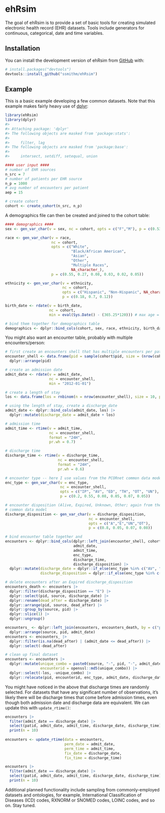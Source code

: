 
<!-- README.md is generated from README.Rmd. Please edit that file -->

# ehRsim

<!-- badges: start -->
<!-- badges: end -->

The goal of ehRsim is to provide a set of basic tools for creating
simulated electronic health record (EHR) datasets. Tools include
generators for continuous, categorical, date and time variables.

## Installation

You can install the development version of ehRsim from
[GitHub](https://github.com/) with:

``` r
# install.packages("devtools")
devtools::install_github("ssmithm/ehRsim")
```

## Example

This is a basic example developing a few common datasets. Note that this
example makes fairly heavy use of [dplyr](https://dplyr.tidyverse.org/):

``` r
library(ehRsim)
library(dplyr)
#> 
#> Attaching package: 'dplyr'
#> The following objects are masked from 'package:stats':
#> 
#>     filter, lag
#> The following objects are masked from 'package:base':
#> 
#>     intersect, setdiff, setequal, union

#### user input ####
# number of EHR sources
n_src = 7
# number of patients per EHR source
n_p = 1000
# avg number of encounters per patient
aep = 15

# create cohort
cohort <- create_cohort(n_src, n_p)
```

A demographics file can then be created and joined to the cohort table:

``` r
#### demographics ####
sex <- gen_var_char(v = sex, nc = cohort, opts = c("F","M"), p = c(0.53, 0.47))

race <- gen_var_char(v = race,
                     nc = cohort,
                     opts = c("White",
                              "Black/African American",
                              "Asian",
                              "Other",
                              "Multiple Races",
                              NA_character_),
                     p = c(0.55, 0.27, 0.08, 0.03, 0.02, 0.05))

ethnicity <- gen_var_char(v = ethnicity,
                          nc = cohort,
                          opts = c("Hispanic", "Non-Hispanic", NA_character_),
                          p = c(0.18, 0.7, 0.12))

birth_date <- rdate(v = birth_date,
                    nc = cohort,
                    min = eval(Sys.Date() - (365.25*120))) # max age = 120 years

# bind them together for demographics table
demographics <- dplyr::bind_cols(cohort, sex, race, ethnicity, birth_date)
```

You might also want an encounter table, probably with multiple
encounters/person:

``` r
# first create an encounters shell that has multiple encounters per patient.
encounter_shell <- data.frame(pid = sample(cohort$pid, size = (nrow(cohort) * aep), replace = TRUE)) |>
  dplyr::arrange(pid)

# create an admission date
admit_date <- rdate(v = admit_date,
                    nc = encounter_shell,
                    min = "2012-01-01")

# create a length of stay
los <- data.frame(los = rnbinom(n = nrow(encounter_shell), size = 10, prob = 0.7))

# using the length of stay, create a discharge_date
admit_date <- dplyr::bind_cols(admit_date, los) |>
  dplyr::mutate(discharge_date = admit_date + los)

# admission time
admit_time <- rtime(v = admit_time,
                    nc = encounter_shell,
                    format = "24H",
                    pr.wh = 0.7)

# discharge time
discharge_time <- rtime(v = discharge_time,
                        nc = encounter_shell,
                        format = "24H",
                        pr.wh = 0.6)

# encounter type -- here I use values from the PCORnet common data model. 
enc_type <- gen_var_char(v = enc_type,
                         nc = encounter_shell,
                         opts = c("IP", "AV", "ED", "TH", "OT", "UN"),
                         p = c(0.2, 0.55, 0.08, 0.05, 0.07, 0.05))

# encounter disposition (Alive, Expired, Unknown, Other; again from the PCORnet
# common data model
discharge_disposition <- gen_var_char(v = discharge_disposition,
                                      nc = encounter_shell,
                                      opts = c("A","E","UN","OT"),
                                      p = c(0.8, 0.05, 0.07, 0.08))

# bind encounter table together and 
encounters <- dplyr::bind_cols(dplyr::left_join(encounter_shell, cohort, by = "pid"),
                               admit_date,
                               admit_time,
                               enc_type,
                               discharge_time,
                               discharge_disposition) |>
  dplyr::mutate(discharge_date = dplyr::if_else(enc_type %in% c("AV", "TH", "ED"), admit_date, discharge_date),
                discharge_disposition = dplyr::if_else(enc_type %in% c("AV", "TH"), "A", discharge_disposition))

# delete encounters after an Expired discharge_disposition
encounters_death <- encounters |>
  dplyr::filter(discharge_disposition == "E") |>
  dplyr::select(pid, source, discharge_date) |>
  dplyr::rename(dead_after = discharge_date) |>
  dplyr::arrange(pid, source, dead_after) |>
  dplyr::group_by(source, pid) |>
  dplyr::slice(1) |>
  dplyr::ungroup()

encounters_ <- dplyr::left_join(encounters, encounters_death, by = c("pid", "source")) |>
  dplyr::arrange(source, pid, admit_date)
encounters <- encounters_ |>
  dplyr::filter(is.na(dead_after) | (admit_date <= dead_after)) |>
  dplyr::select(-dead_after)

# clean up final dataset
encounters <- encounters |>
  dplyr::mutate(unique_combo = paste0(source, "-", pid, "-", admit_date),
                encounterid = openssl::md5(unique_combo)) |>
  dplyr::select(-los, -unique_combo) |>
  dplyr::relocate(pid, encounterid, enc_type, admit_date, discharge_date, discharge_disposition, source)
```

You might have noticed in the above that discharge times are randomly
selected. For datasets that have any significant number of observations,
it’s likely there will be discharge times that come before admission
times, even though both admission date and discharge data are
equivalent. We can update this with `update_rtime()`:

``` r
encounters |> 
  filter(admit_date == discharge_date) |> 
  select(patid, admit_date, admit_time, discharge_date, discharge_time) |> 
  print(n = 10)
  
encounters <- update_rtime(data = encounters, 
                           perm_date = admit_date, 
                           perm_time = admit_time, 
                           fix_date = discharge_date, 
                           fix_time = discharge_time)

encounters |> 
  filter(admit_date == discharge_date) |> 
  select(patid, admit_date, admit_time, discharge_date, discharge_time) |> 
  print(n = 10)
```

Additional planned functionality include sampling from commonly-employed
datasets and ontologies, for example, International Classification of
Diseases (ICD) codes, RXNORM or SNOMED codes, LOINC codes, and so on.
Stay tuned.
